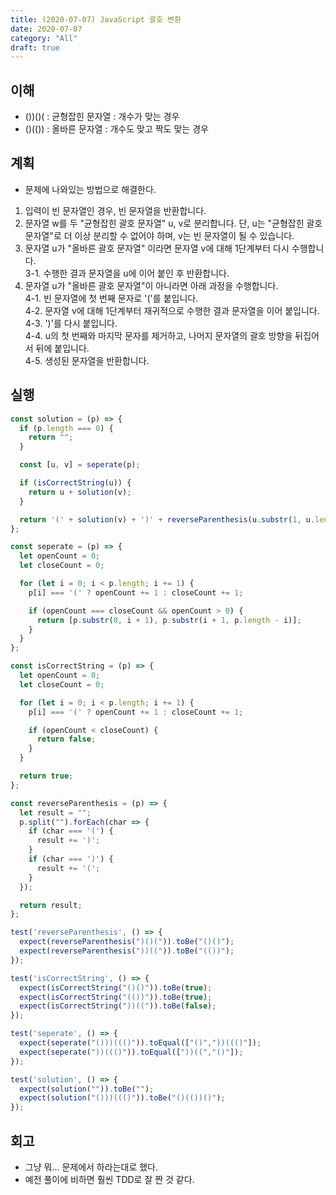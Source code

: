```yaml
---
title: (2020-07-07) JavaScript 괄호 변환
date: 2020-07-07
category: "All"
draft: true
---
```


## 이해

- ())()( : 균형잡힌 문자열 : 개수가 맞는 경우
- ()(()) : 올바른 문자열 : 개수도 맞고 짝도 맞는 경우

## 계획

- 문제에 나와있는 방법으로 해결한다.

1. 입력이 빈 문자열인 경우, 빈 문자열을 반환합니다. 
2. 문자열 w를 두 "균형잡힌 괄호 문자열" u, v로 분리합니다. 단, u는 "균형잡힌 괄호 문자열"로 더 이상 분리할 수 없어야 하며, v는 빈 문자열이 될 수 있습니다.
3. 문자열 u가 "올바른 괄호 문자열" 이라면 문자열 v에 대해 1단계부터 다시 수행합니다.  
    3-1. 수행한 결과 문자열을 u에 이어 붙인 후 반환합니다.
4. 문자열 u가 "올바른 괄호 문자열"이 아니라면 아래 과정을 수행합니다.  
    4-1. 빈 문자열에 첫 번째 문자로 '('를 붙입니다.  
    4-2. 문자열 v에 대해 1단계부터 재귀적으로 수행한 결과 문자열을 이어 붙입니다.  
    4-3. ')'를 다시 붙입니다.  
    4-4. u의 첫 번째와 마지막 문자를 제거하고, 나머지 문자열의 괄호 방향을 뒤집어서 뒤에 붙입니다.  
    4-5. 생성된 문자열을 반환합니다.

## 실행

```javascript
const solution = (p) => {
  if (p.length === 0) {
    return "";
  }

  const [u, v] = seperate(p);

  if (isCorrectString(u)) {
    return u + solution(v);
  }

  return '(' + solution(v) + ')' + reverseParenthesis(u.substr(1, u.length - 2));
};

const seperate = (p) => {
  let openCount = 0;
  let closeCount = 0;

  for (let i = 0; i < p.length; i += 1) {
    p[i] === '(' ? openCount += 1 : closeCount += 1;

    if (openCount === closeCount && openCount > 0) {
      return [p.substr(0, i + 1), p.substr(i + 1, p.length - i)];
    }
  }
};

const isCorrectString = (p) => {
  let openCount = 0;
  let closeCount = 0;

  for (let i = 0; i < p.length; i += 1) {
    p[i] === '(' ? openCount += 1 : closeCount += 1;

    if (openCount < closeCount) {
      return false;
    }
  }

  return true;
};

const reverseParenthesis = (p) => {
  let result = "";
  p.split("").forEach(char => {
    if (char === '(') {
      result += ')';
    }
    if (char === ')') {
      result += '(';
    }
  });

  return result;
};

test('reverseParenthesis', () => {
  expect(reverseParenthesis(")()(")).toBe("()()");
  expect(reverseParenthesis("))((")).toBe("(())");
});

test('isCorrectString', () => {
  expect(isCorrectString("()()")).toBe(true);
  expect(isCorrectString("(())")).toBe(true);
  expect(isCorrectString("))((")).toBe(false);
});

test('seperate', () => {
  expect(seperate("()))((()")).toEqual(["()","))((()"]);
  expect(seperate("))((()")).toEqual(["))((","()"]);
});

test('solution', () => {
  expect(solution("")).toBe("");
  expect(solution("()))((()")).toBe("()(())()");
});
```

## 회고

- 그냥 뭐... 문제에서 하라는대로 했다.
- 예전 풀이에 비하면 훨씬 TDD로 잘 짠 것 같다.
